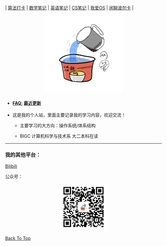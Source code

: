 <div id="top"></div>

| [算法打卡](https://alg.haohaha.cn) | [数学笔记](https://math.haohaha.cn) | [英语笔记](https://eng.haohaha.cn) | [CS笔记](https://cs.haohaha.cn) | [我爱OS](https://os.haohaha.cn) | [闲聊波尔卡](https://chat.haohaha.cn) |

<div align="center">
	<img src="./pic/haohaha.PNG" width="250px">
</div>

- #### [FAQ](./FAQ.md); [最近更新](./latest-updates.md)

- 这是我的个人站，里面主要记录我的学习内容，欢迎交流！

  - 主要学习的大方向：操作系统/体系结构

  - BIGC 计算机科学与技术系 大二本科在读

---

### 我的其他平台：

[Bilibili](https://space.bilibili.com/1436476753)

公众号：

<div align="center">
	<img src="./pic/QRCode.jpg" width="150px">
</div>




[Back To Top](#top)
